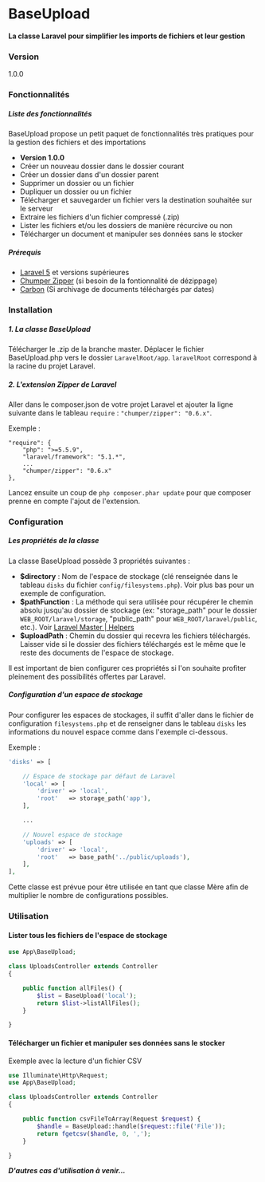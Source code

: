 # BaseUpload
**La classe Laravel pour simplifier les imports de fichiers et leur gestion**

### Version
1.0.0

### Fonctionnalités
##### Liste des fonctionnalités
BaseUpload propose un petit paquet de fonctionnalités très pratiques pour la gestion des fichiers et des importations
* **Version 1.0.0**
* Créer un nouveau dossier dans le dossier courant
* Créer un dossier dans d'un dossier parent
* Supprimer un dossier ou un fichier
* Dupliquer un dossier ou un fichier
* Télécharger et sauvegarder un fichier vers la destination souhaitée sur le serveur
* Extraire les fichiers d'un fichier compressé (.zip)
* Lister les fichiers et/ou les dossiers de manière récurcive ou non
* Télécharger un document et manipuler ses données sans le stocker

##### Prérequis
* [Laravel 5](https://laravel.com/docs/master) et versions supérieures
* [Chumper Zipper](https://github.com/Chumper/Zipper) (si besoin de la fontionnalité de dézippage)
* [Carbon](http://carbon.nesbot.com/) (Si archivage de documents téléchargés par dates)

### Installation

##### 1. La classe BaseUpload
Télécharger le .zip de la branche master.
Déplacer le fichier BaseUpload.php vers le dossier `LaravelRoot/app`.
`laravelRoot` correspond à la racine du projet Laravel.

##### 2. L'extension Zipper de Laravel
Aller dans le composer.json de votre projet Laravel et ajouter la ligne suivante dans le tableau `require` : `"chumper/zipper": "0.6.x"`.

Exemple :
```jsonp
"require": {
    "php": ">=5.5.9",
    "laravel/framework": "5.1.*",
    ...
    "chumper/zipper": "0.6.x"
},
```
Lancez ensuite un coup de `php composer.phar update` pour que composer prenne en compte l'ajout de l'extension.

### Configuration
##### Les propriétés de la classe
La classe BaseUpload possède 3 propriétés suivantes :
* **$directory** : Nom de l'espace de stockage (clé renseignée dans le tableau `disks` du fichier `config/filesystems.php`). Voir plus bas pour un exemple de configuration.
* **$pathFunction** : La méthode qui sera utilisée pour récupérer le chemin absolu jusqu'au dossier de stockage (ex: "storage_path" pour le dossier `WEB_ROOT/laravel/storage`, "public_path" pour `WEB_ROOT/laravel/public`, etc.). Voir [Laravel Master | Helpers](https://laravel.com/docs/master/helpers#paths)
* **$uploadPath** : Chemin du dossier qui recevra les fichiers téléchargés. Laisser vide si le dossier des fichiers téléchargés est le même que le reste des documents de l'espace de stockage.

Il est important de bien configurer ces propriétés si l'on souhaite profiter pleinement des possibilités offertes par Laravel.

##### Configuration d'un espace de stockage
Pour configurer les espaces de stockages, il suffit d'aller dans le fichier de configuration `filesystems.php` et de renseigner dans le tableau `disks` les informations du nouvel espace comme dans l'exemple ci-dessous.

Exemple :

```php
'disks' => [

    // Espace de stockage par défaut de Laravel
    'local' => [
        'driver' => 'local',
        'root'   => storage_path('app'),
    ],

    ...

    // Nouvel espace de stockage
    'uploads' => [
        'driver' => 'local',
        'root'   => base_path('../public/uploads'),
    ],
],
```
Cette classe est prévue pour être utilisée en tant que classe Mère afin de multiplier le nombre de configurations possibles.


### Utilisation
#### Lister tous les fichiers de l'espace de stockage
```php
use App\BaseUpload;

class UploadsController extends Controller
{

    public function allFiles() {
        $list = BaseUpload('local');
        return $list->listAllFiles();
    }

}
```

#### Télécharger un fichier et manipuler ses données sans le stocker
Exemple avec la lecture d'un fichier CSV
```php
use Illuminate\Http\Request;
use App\BaseUpload;

class UploadsController extends Controller
{

    public function csvFileToArray(Request $request) {
        $handle = BaseUpload::handle($request::file('File'));
        return fgetcsv($handle, 0, ',');
    }

}
```

***D'autres cas d'utilisation à venir...***
